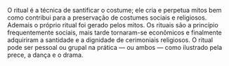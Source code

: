 ﻿O ritual é a técnica de santificar o costume; ele cria e perpetua mitos bem como contribui para a preservação de costumes sociais e religiosos. Ademais o próprio ritual foi gerado pelos mitos. Os rituais são a princípio frequentemente sociais, mais tarde tornaram-se econômicos e finalmente adquiriram a santidade e a dignidade de cerimoniais religiosos. O ritual pode ser pessoal ou grupal na prática — ou ambos — como ilustrado pela prece, a dança e o drama.